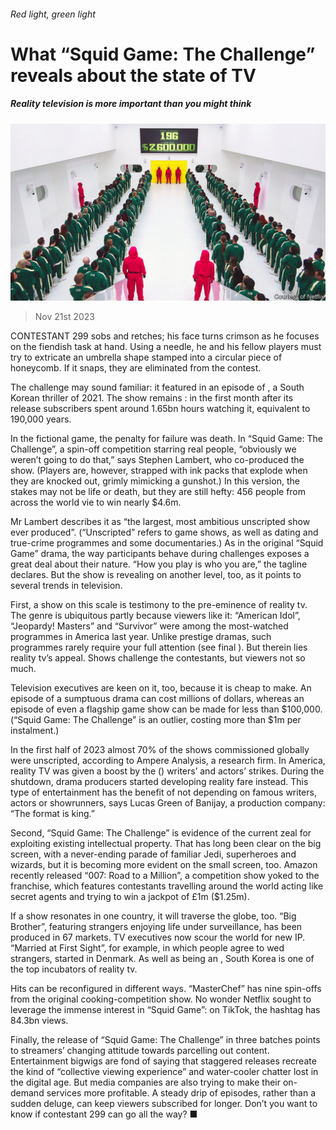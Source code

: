 ###### Red light, green light

# What “Squid Game: The Challenge” reveals about the state of TV 

##### Reality television is more important than you might think 

![image](images/20231125_CUP003.jpg) 

> Nov 21st 2023 

CONTESTANT 299 sobs and retches; his face turns crimson as he focuses on the fiendish task at hand. Using a needle, he and his fellow players must try to extricate an umbrella shape stamped into a circular piece of honeycomb. If it snaps, they are eliminated from the contest. 

The challenge may sound familiar: it featured in an episode of , a South Korean thriller of 2021. The show remains : in the first month after its release subscribers spent around 1.65bn hours watching it, equivalent to 190,000 years. 

In the fictional game, the penalty for failure was death. In “Squid Game: The Challenge”, a spin-off competition starring real people, “obviously we weren’t going to do that,” says Stephen Lambert, who co-produced the show. (Players are, however, strapped with ink packs that explode when they are knocked out, grimly mimicking a gunshot.) In this version, the stakes may not be life or death, but they are still hefty: 456 people from across the world vie to win nearly $4.6m. 

Mr Lambert describes it as “the largest, most ambitious unscripted show ever produced”. (“Unscripted” refers to game shows, as well as dating and true-crime programmes and some documentaries.) As in the original “Squid Game” drama, the way participants behave during challenges exposes a great deal about their nature. “How you play is who you are,” the tagline declares. But the show is revealing on another level, too, as it points to several trends in television.

First, a show on this scale is testimony to the pre-eminence of reality tv. The genre is ubiquitous partly because viewers like it: “American Idol”, “Jeopardy! Masters” and “Survivor” were among the most-watched programmes in America last year. Unlike prestige dramas, such programmes rarely require your full attention (see final ). But therein lies reality tv’s appeal. Shows challenge the contestants, but viewers not so much.

Television executives are keen on it, too, because it is cheap to make. An episode of a sumptuous drama can cost millions of dollars, whereas an episode of even a flagship game show can be made for less than $100,000. (“Squid Game: The Challenge” is an outlier, costing more than $1m per instalment.) 

In the first half of 2023 almost 70% of the shows commissioned globally were unscripted, according to Ampere Analysis, a research firm. In America, reality TV was given a boost by the () writers’ and actors’ strikes. During the shutdown, drama producers started developing reality fare instead. This type of entertainment has the benefit of not depending on famous writers, actors or showrunners, says Lucas Green of Banijay, a production company: “The format is king.”

Second, “Squid Game: The Challenge” is evidence of the current zeal for exploiting existing intellectual property. That has long been clear on the big screen, with a never-ending parade of familiar Jedi, superheroes and wizards, but it is becoming more evident on the small screen, too. Amazon recently released “007: Road to a Million”, a competition show yoked to the franchise, which features contestants travelling around the world acting like secret agents and trying to win a jackpot of £1m ($1.25m). 

If a show resonates in one country, it will traverse the globe, too. “Big Brother”, featuring strangers enjoying life under surveillance, has been produced in 67 markets. TV executives now scour the world for new IP. “Married at First Sight”, for example, in which people agree to wed strangers, started in Denmark. As well as being an , South Korea is one of the top incubators of reality tv. 

Hits can be reconfigured in different ways. “MasterChef” has nine spin-offs from the original cooking-competition show. No wonder Netflix sought to leverage the immense interest in “Squid Game”: on TikTok, the hashtag has 84.3bn views. 

Finally, the release of “Squid Game: The Challenge” in three batches points to streamers’ changing attitude towards parcelling out content. Entertainment bigwigs are fond of saying that staggered releases recreate the kind of “collective viewing experience” and water-cooler chatter lost in the digital age. But media companies are also trying to make their on-demand services more profitable. A steady drip of episodes, rather than a sudden deluge, can keep viewers subscribed for longer. Don’t you want to know if contestant 299 can go all the way? ■


